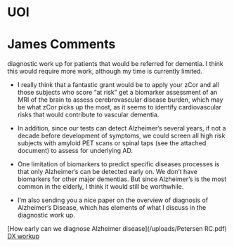 # UOI

# James Comments

diagnostic work up for patients that would be referred for dementia. I think this would require more work, although my time is currently limited. 

+ I really think that a fantastic grant would be to apply your zCor and all those subjects who score “at risk” get a biomarker assessment of an MRI of the brain to assess cerebrovascular disease burden, which may be what zCor picks up the most, as it seems to identify cardiovascular risks that would contribute to vascular dementia. 
+ In addition, since our tests can detect Alzheimer’s several years, if not a decade before development of symptoms, we could screen all high risk subjects with amyloid PET scans or spinal taps (see the attached document) to assess for underlying AD.

+ One limitation of biomarkers to predict specific diseases processes is that only Alzheimer’s can be detected early on. We don’t have biomarkers for other major dementias. But since Alzheimer’s is the most common in the elderly, I think it would still be worthwhile.
+ I’m also sending you a nice paper on the overview of diagnosis of Alzheimer’s Disease, which has elements of what I discuss in the diagnostic work up.
 
[How early can we diagnose Alzheimer disease](/uploads/Petersen RC.pdf)
[DX workup](https://docs.google.com/document/d/130arvLm_gZZgHJYIJZfBrcUdm1ZnAADR/edit?usp=sharing&ouid=115287839448583692127&rtpof=true&sd=true)



